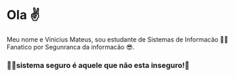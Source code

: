 # Ola ✌
Meu nome e Vinicius Mateus, sou estudante de Sistemas de Informacão 🐱‍💻 Fanatico por Segunranca da informacão 😎. 

### 🐱‍👤sistema seguro é aquele que não esta inseguro!🤝
